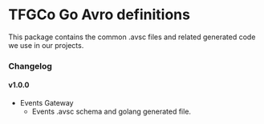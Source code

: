 TFGCo Go Avro definitions
=========================

This package contains the common .avsc files and related generated code we use in our projects.


### Changelog
#### v1.0.0

* Events Gateway
  * Events .avsc schema and golang generated file.
